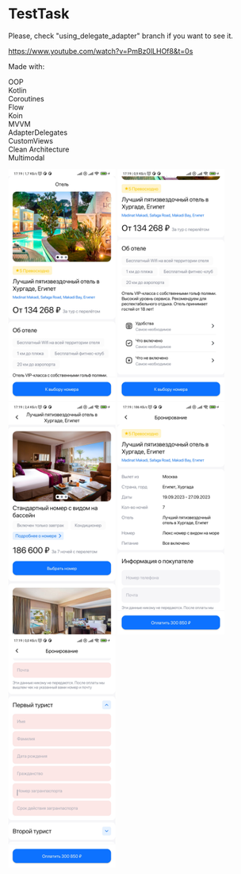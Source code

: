 # TestTask
Please, check "using_delegate_adapter" branch if you want to see it.

https://www.youtube.com/watch?v=PmBz0lLHOf8&t=0s

Made with:<br />

OOP<br />
Kotlin<br />
Coroutines<br />
Flow<br />
Koin<br />
MVVM<br />
AdapterDelegates<br />
CustomViews<br />
Clean Architecture<br />
Multimodal<br />

<img src="screenshots/screenshot1.jpg" width="216" height="468"/> <img src="screenshots/screenshot2.jpg" width="216" height="468"/> <img src="screenshots/screenshot3.jpg" width="216" height="468"/> <img src="screenshots/screenshot4.jpg" width="216" height="468"/> <img src="screenshots/screenshot5.jpg" width="216" height="468"/>
